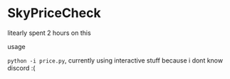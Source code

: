 # SkyPriceCheck

litearly spent 2 hours on this 

usage

`python -i price.py`, currently using interactive stuff because i dont know discord :(
